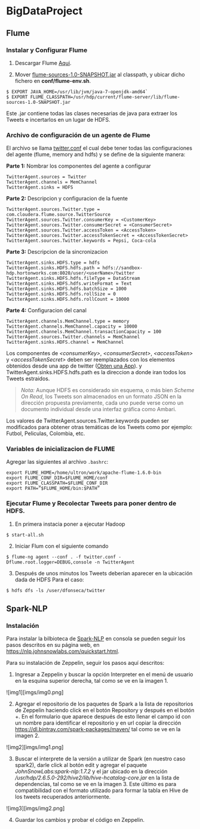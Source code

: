 # BigDataProject

## Flume
### Instalar y Configurar Flume

1. Descargar Flume [Aqui](http://flume.apache.org/download.html).

2. Mover [flume-sources-1.0-SNAPSHOT.jar](https://github.com/lmarinl1/BigDataProject/blob/master/lib/flume-sources-1.0-SNAPSHOT.jar) al  classpath, y ubicar dicho fichero en **conf/flume-env.sh**.

```
$ EXPORT JAVA_HOME=/usr/lib/jvm/java-7-openjdk-amd64`
$ EXPORT FLUME_CLASSPATH=/usr/hdp/current/flume-server/lib/flume-sources-1.0-SNAPSHOT.jar
```
Este .jar contiene todas las clases necesarias de java para extraer los Tweets e incertarlos en un lugar de HDFS.


### Archivo de configuración de un agente de Flume

El archivo se llama [twitter.conf](https://github.com/lmarinl1/BigDataProject/blob/master/twitter.conf) el cual debe tener todas las configuraciones del agente (flume, memory and hdfs) y se define de la siguiente manera:

**Parte 1:** Nombrar los componentes del agente a configurar
```
TwitterAgent.sources = Twitter  
TwitterAgent.channels = MemChannel 
TwitterAgent.sinks = HDFS    
```

**Parte 2:** Descripcion y configuracion de la fuente
```
TwitterAgent.sources.Twitter.type = com.cloudera.flume.source.TwitterSource 
TwitterAgent.sources.Twitter.consumerKey = <CustomerKey>
TwitterAgent.sources.Twitter.consumerSecret = <ConsumerSecret> 
TwitterAgent.sources.Twitter.accessToken = <AccessToken>
TwitterAgent.sources.Twitter.accessTokenSecret = <AccessTokenSecret>
TwitterAgent.sources.Twitter.keywords = Pepsi, Coca-cola
```

**Parte 3:** Descripcion de la sincronizacion
```
TwitterAgent.sinks.HDFS.type = hdfs  
TwitterAgent.sinks.HDFS.hdfs.path = hdfs://sandbox-hdp.hortonworks.com:8020/user/<userName>/twitter
TwitterAgent.sinks.HDFS.hdfs.fileType = DataStream  
TwitterAgent.sinks.HDFS.hdfs.writeFormat = Text  
TwitterAgent.sinks.HDFS.hdfs.batchSize = 1000 
TwitterAgent.sinks.HDFS.hdfs.rollSize = 0  
TwitterAgent.sinks.HDFS.hdfs.rollCount = 10000 
```

**Parte 4:** Configuracion del canal
```
TwitterAgent.channels.MemChannel.type = memory  
TwitterAgent.channels.MemChannel.capacity = 10000  
TwitterAgent.channels.MemChannel.transactionCapacity = 100 
TwitterAgent.sources.Twitter.channels = MemChannel 
TwitterAgent.sinks.HDFS.channel = MemChannel
```

Los componentes de *\<consumerKey>*, *\<consumerSecret>*, *\<accessToken>* y *\<accessTokenSecret>* deben ser reemplazados con los elementos obtenidos desde una app de twitter ([Obten una App](https://dev.twitter.com/apps)). y TwitterAgent.sinks.HDFS.hdfs.path es la direccion a donde iran todos los Tweets estraidos. 

> *Nota:* Aunque HDFS es considerado sin esquema, o más bien *Scheme On Read*, los Tweets son almacenados en un formato JSON en la dirección propuesta previamente, cada uno puede verse como un documento individual desde una interfaz gráfica como Ambari.

Los valores de TwitterAgent.sources.Twitter.keywords pueden ser modificados para obtener otras temáticas de los Tweets como por ejemplo: Futbol, Peliculas, Colombia, etc. 



### Variables de inicializacion de FLUME 
Agregar las siguientes al archivo `.bashrc`:

```
export FLUME_HOME=/home/ultron/work/apache-flume-1.6.0-bin
export FLUME_CONF_DIR=$FLUME_HOME/conf
export FLUME_CLASSPATH=$FLUME_CONF_DIR
export PATH=”$FLUME_HOME/bin:$PATH”
```

### Ejecutar Flume y Recolectar Tweets para poner dentro de HDFS.

1. En primera instacia poner a ejecutar Hadoop
```
$ start-all.sh
```
2. Iniciar Flum con el siguiente comando
```
$ flume-ng agent --conf . -f twitter.conf -Dflume.root.logger=DEBUG,console -n TwitterAgent
```
3. Después de unos minutos los Tweets deberían aparecer en la ubicación dada de HDFS
Para el caso:
```
$ hdfs dfs -ls /user/dfonseca/twitter
```

## Spark-NLP

### Instalación

Para instalar la bilbioteca de [Spark-NLP](https://nlp.johnsnowlabs.com) en consola se pueden seguir los pasos descritos en su página web, en <https://nlp.johnsnowlabs.com/quickstart.html>.

Para su instalación de Zeppelin, seguir los pasos aquí descritos:

1. Ingresar a Zeppelin y buscar la opción Interpreter en el menú de usuario en la esquina superior derecha, tal como se ve en la imagen 1.

![img1][imgs/img0.png]

2. Agregar el repositorio de los paquetes de Spark a la lista de repositorios de Zeppelin haciendo click en el botón Repository y después en el botón +. En el formulario que aparece después de esto llenar el campo id con un nombre para identificar el repositorio y en url copiar la dirección <https://dl.bintray.com/spark-packages/maven/> tal como se ve en la imagen 2.

![img2][imgs/img1.png]

3. Buscar el interprete de la versión a utilizar de Spark (en nuestro caso spark2), darle click al botón edit y agregar el paquete *JohnSnowLabs:spark-nlp:1.7.2* y el jar ubicado en la dirección */usr/hdp/2.6.5.0-292/hive2/lib/hive-hcatalog-core.jar* en la lista de dependencias, tal como se ve en la imagen 3. Este último es para compatibilidad con el formato utilizado para formar la tabla en Hive de los tweets recuperados anteriormente.

![img3][imgs/img2.png]

4. Guardar los cambios y probar el código en Zeppelin.

